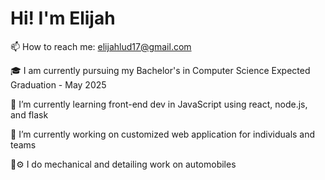 # Hi! I'm Elijah

📫 How to reach me: elijahlud17@gmail.com

🎓 I am currently pursuing my Bachelor's in Computer Science
Expected Graduation - May 2025

🌱 I’m currently learning front-end dev in JavaScript using react, node.js, and flask

🔭 I’m currently working on customized web application for individuals and teams

🧰⚙️ I do mechanical and detailing work on automobiles

<!--
**eludwig17/eludwig17** is a ✨ _special_ ✨ repository because its `README.md` (this file) appears on your GitHub profile.

Here are some ideas to get you started:


- 🌱 I’m currently learning ...
- 👯 I’m looking to collaborate on ...
- 🤔 I’m looking for help with ...
- 💬 Ask me about ...
- 📫 How to reach me: ...
- 😄 Pronouns: ...
- ⚡ Fun fact: ...
-->
